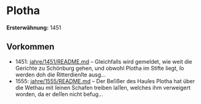 # Plotha

**Ersterwähnung:** 1451

## Vorkommen
- 1451: [jahre/1451/README.md](../jahre/1451/README.md) – Gleichfalls wird gemeldet, wie weit die Gerichte
zu Schönburg gehen, und obwohl Plotha im Stifte liegt,
ſo werden doh die Ritterdienſte ausg...
- 1555: [jahre/1555/README.md](../jahre/1555/README.md) – Der Beſißer des Hauſes Plotha hat über die Wethau
mit ſeinen Schafen treiben laſſen, welches ihm verweigert
worden, da er deſſen nicht befug...
